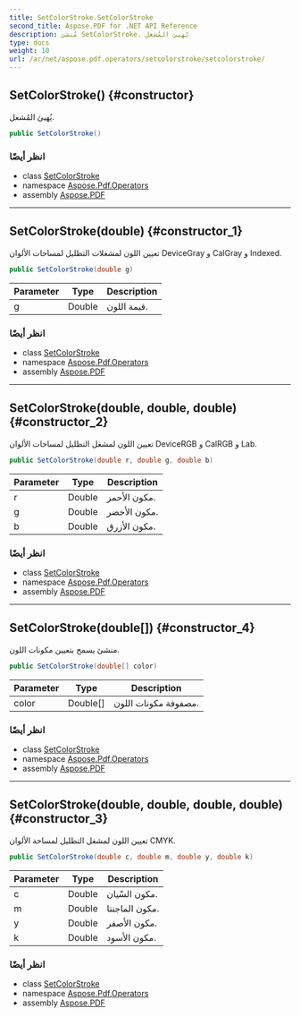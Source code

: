 ```yaml
---
title: SetColorStroke.SetColorStroke
second_title: Aspose.PDF for .NET API Reference
description: مُنشئ SetColorStroke. يُهيئ المُشغل
type: docs
weight: 10
url: /ar/net/aspose.pdf.operators/setcolorstroke/setcolorstroke/
---
```

## SetColorStroke() {#constructor}

يُهيئ المُشغل.

```csharp
public SetColorStroke()
```

### انظر أيضًا

* class [SetColorStroke](../)
* namespace [Aspose.Pdf.Operators](../../../aspose.pdf.operators/)
* assembly [Aspose.PDF](../../../)

---

## SetColorStroke(double) {#constructor_1}

تعيين اللون لمشغلات التظليل لمساحات الألوان DeviceGray و CalGray و Indexed.

```csharp
public SetColorStroke(double g)
```

| Parameter | Type | Description |
| --- | --- | --- |
| g | Double | قيمة اللون. |

### انظر أيضًا

* class [SetColorStroke](../)
* namespace [Aspose.Pdf.Operators](../../../aspose.pdf.operators/)
* assembly [Aspose.PDF](../../../)

---

## SetColorStroke(double, double, double) {#constructor_2}

تعيين اللون لمشغل التظليل لمساحات الألوان DeviceRGB و CalRGB و Lab.

```csharp
public SetColorStroke(double r, double g, double b)
```

| Parameter | Type | Description |
| --- | --- | --- |
| r | Double | مكون الأحمر. |
| g | Double | مكون الأخضر. |
| b | Double | مكون الأزرق. |

### انظر أيضًا

* class [SetColorStroke](../)
* namespace [Aspose.Pdf.Operators](../../../aspose.pdf.operators/)
* assembly [Aspose.PDF](../../../)

---

## SetColorStroke(double[]) {#constructor_4}

منشئ يسمح بتعيين مكونات اللون.

```csharp
public SetColorStroke(double[] color)
```

| Parameter | Type | Description |
| --- | --- | --- |
| color | Double[] | مصفوفة مكونات اللون. |

### انظر أيضًا

* class [SetColorStroke](../)
* namespace [Aspose.Pdf.Operators](../../../aspose.pdf.operators/)
* assembly [Aspose.PDF](../../../)

---

## SetColorStroke(double, double, double, double) {#constructor_3}

تعيين اللون لمشغل التظليل لمساحة الألوان CMYK.

```csharp
public SetColorStroke(double c, double m, double y, double k)
```

| Parameter | Type | Description |
| --- | --- | --- |
| c | Double | مكون السّيان. |
| m | Double | مكون الماجنتا. |
| y | Double | مكون الأصفر. |
| k | Double | مكون الأسود. |

### انظر أيضًا

* class [SetColorStroke](../)
* namespace [Aspose.Pdf.Operators](../../../aspose.pdf.operators/)
* assembly [Aspose.PDF](../../../)